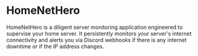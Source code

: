# HomeNetHero
HomeNetHero is a diligent server monitoring application engineered to supervise your home server. It persistently monitors your server's internet connectivity and alerts you via Discord webhooks if there is any internet downtime or if the IP address changes.
